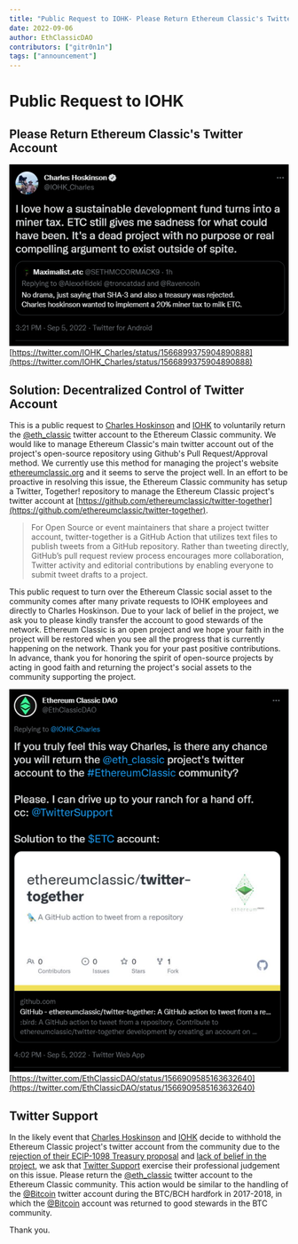 ```yaml
---
title: "Public Request to IOHK- Please Return Ethereum Classic's Twitter Account"
date: 2022-09-06
author: EthClassicDAO
contributors: ["gitr0n1n"]
tags: ["announcement"]
---
```


# Public Request to IOHK

## Please Return Ethereum Classic's Twitter Account

![Misinformation by Charles Hoskinson related to Ethereum Classic](./charles_tweet1.png)
[https://twitter.com/IOHK_Charles/status/1566899375904890888](https://twitter.com/IOHK_Charles/status/1566899375904890888)

## Solution: Decentralized Control of Twitter Account

This is a public request to [Charles Hoskinson](https://twitter.com/IOHK_Charles) and [IOHK](https://iohk.io/) to voluntarily return the [@eth_classic](https://twitter.com/eth_classic) twitter account to the Ethereum Classic community. We would like to manage Ethereum Classic's main twitter account out of the project's open-source repository using Github's Pull Request/Approval method. We currently use this method for managing the project's website [ethereumclassic.org](https://ethereumclassic.org) and it seems to serve the project well. In an effort to be proactive in resolving this issue, the Ethereum Classic community has setup a Twitter, Together! repository to manage the Ethereum Classic project's twitter account at [https://github.com/ethereumclassic/twitter-together](https://github.com/ethereumclassic/twitter-together).

> For Open Source or event maintainers that share a project twitter account, twitter-together is a GitHub Action that utilizes text files to publish tweets from a GitHub repository. Rather than tweeting directly, GitHub’s pull request review process encourages more collaboration, Twitter activity and editorial contributions by enabling everyone to submit tweet drafts to a project.

This public request to turn over the Ethereum Classic social asset to the community comes after many private requests to IOHK employees and directly to Charles Hoskinson. Due to your lack of belief in the project, we ask you to please kindly transfer the account to good stewards of the network. Ethereum Classic is an open project and we hope your faith in the project will be restored when you see all the progress that is currently happening on the network. Thank you for your past positive contributions. In advance, thank you for honoring the spirit of open-source projects by acting in good faith and returning the project's social assets to the community supporting the project.

![Ethereum Classic DAO publicly requests IOHK return the project's twitter account to the ETC community](./charles_tweet2.png)
[https://twitter.com/EthClassicDAO/status/1566909585163632640](https://twitter.com/EthClassicDAO/status/1566909585163632640)

## Twitter Support

In the likely event that [Charles Hoskinson](https://twitter.com/IOHK_Charles) and [IOHK](https://iohk.io/) decide to withhold the Ethereum Classic project's twitter account from the community due to the [rejection of their ECIP-1098 Treasury proposal](https://ecips.ethereumclassic.org/ECIPs/ecip-1098) and [lack of belief in the project](https://twitter.com/IOHK_Charles/status/1566899375904890888), we ask that [Twitter Support](https://twitter.com/TwitterSupport) exercise their professional judgement on this issue. Please return the [@eth_classic](https://twitter.com/eth_classic) twitter account to the Ethereum Classic community. This action would be similar to the handling of the [@Bitcoin](https://twitter.com/bitcoin) twitter account during the BTC/BCH hardfork in 2017-2018, in which the [@Bitcoin](https://twitter.com/bitcoin) account was returned to good stewards in the BTC community.

Thank you.
